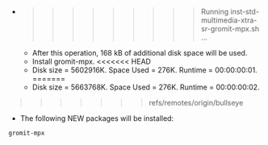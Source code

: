 * >>>>>>>>> Running inst-std-multimedia-xtra-sr-gromit-mpx.sh ...
  * After this operation, 168 kB of additional disk space will be used.
  * Install gromit-mpx.
<<<<<<< HEAD
  * Disk size = 5602916K. Space Used = 276K. Runtime = 00:00:00:01.
=======
  * Disk size = 5663768K. Space Used = 276K. Runtime = 00:00:00:02.
>>>>>>> refs/remotes/origin/bullseye
  * The following NEW packages will be installed:
  ```bash
gromit-mpx
  ```
